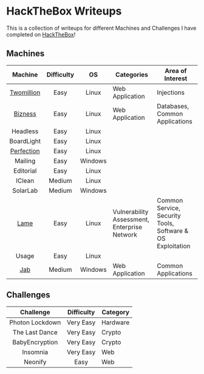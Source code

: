 # HackTheBox Writeups

This is a collection of writeups for different Machines and Challenges I have completed on [HackTheBox](https://www.hackthebox.com/)!

## Machines

| Machine | Difficulty | OS | Categories | Area of Interest
|:-------:|:----------:|:--:|------------|-----------------
| [Twomillion](Machines/Easy/TwoMillion.md) | Easy | Linux | Web Application | Injections
| [Bizness](Machines/Easy/Bizness.md) | Easy | Linux | Web Application | Databases, Common Applications
| Headless | Easy | Linux | | 
| BoardLight | Easy | Linux | | 
| [Perfection](Machines/Easy/Perfection.md) | Easy | Linux |  | 
| Mailing | Easy | Windows | |
| Editorial | Easy | Linux | |
| IClean | Medium | Linux | |
| SolarLab | Medium | Windows | |
| [Lame](Machines/Easy/Lame.md) | Easy | Linux | Vulnerability Assessment, Enterprise Network | Common Service, Security Tools, Software & OS Exploitation
| Usage | Easy | Linux | |
| [Jab](Machines/Medium/Jab.md) | Medium | Windows | Web Application | Common Applications

## Challenges

| Challenge | Difficulty | Category
|:---------:|:----------:|------------
| Photon Lockdown | Very Easy | Hardware
| The Last Dance | Very Easy | Crypto
| BabyEncryption | Very Easy | Crypto
| Insomnia | Very Easy | Web
| Neonify | Easy | Web